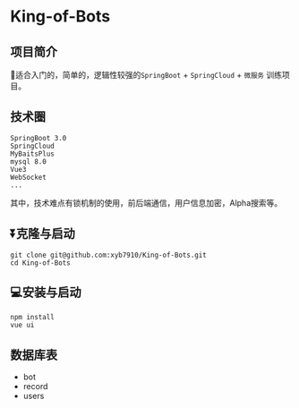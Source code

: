 # King-of-Bots
## 项目简介
🚪适合入门的，简单的，逻辑性较强的`SpringBoot` + `SpringCloud` + `微服务` 训练项目。
## 技术圈
```
SpringBoot 3.0
SpringCloud
MyBaitsPlus
mysql 8.0
Vue3
WebSocket
...
```
其中，技术难点有锁机制的使用，前后端通信，用户信息加密，Alpha搜索等。

## ⏬克隆与启动
```
git clone git@github.com:xyb7910/King-of-Bots.git
cd King-of-Bots
```

## 💻安装与启动

```
npm install
vue ui
```

## 数据库表
- bot
- record
- users
